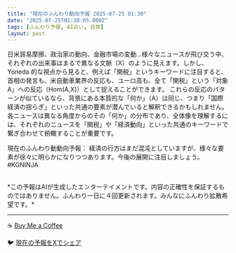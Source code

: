 ```yaml
---
title: "現在のふんわり動向予報 2025-07-25 01:30"
date: "2025-07-25T01:30:05.000Z"
tags: [ふんわり予報, AI占い, 日常]
layout: post
---
```


日米貿易摩擦、政治家の動向、金融市場の変動…様々なニュースが飛び交う中、それぞれの出来事はまるで異なる文脈（X）のように見えます。しかし、Yoneda 的な視点から見ると、例えば「関税」というキーワードに注目すると、首相の発言も、米自動車業界の反応も、ユーロ高も、全て「関税」という「対象A」への反応（Hom(A,X)）として捉えることができます。  これらの反応のパターンが似ているなら、背景にある本質的な「何か」（A）は同じ、つまり「国際経済の揺らぎ」といった共通の要素が潜んでいると解釈できるかもしれません。各ニュースは異なる角度からのその「何か」の分布であり、全体像を理解するには、それぞれのニュースを「関税」や「経済動向」といった共通のキーワードで繋ぎ合わせて俯瞰することが重要です。

現在のふんわり動動向予報：
経済の行方はまだ混沌としていますが、様々な要素が徐々に明らかになりつつあります。今後の展開に注目しましょう。#KGNINJA

<br>
*この予報はAIが生成したエンターテイメントです。内容の正確性を保証するものではありません。ふんわり一日に４回更新されます。みんなにふんわり拡散希望です。*

---
☕️ [Buy Me a Coffee](https://www.buymeacoffee.com/kgninja)

🐦 [現在の予報をXでシェア](https://twitter.com/intent/tweet?text=%E7%8F%BE%E5%9C%A8%E3%81%AE%E3%81%B5%E3%82%93%E3%82%8F%E3%82%8A%E4%BA%88%E5%A0%B1%3A%20%E3%80%8C%E6%97%A5%E7%B1%B3%E8%B2%BF%E6%98%93%E6%91%A9%E6%93%A6%E3%80%81%E6%94%BF%E6%B2%BB%E5%AE%B6%E3%81%AE%E5%8B%95%E5%90%91%E3%80%81%E9%87%91%E8%9E%8D%E5%B8%82%E5%A0%B4%E3%81%AE%E5%A4%89%E5%8B%95%E2%80%A6%E6%A7%98%E3%80%85%E3%81%AA%E3%83%8B%E3%83%A5%E3%83%BC%E3%82%B9%E3%81%8C%E9%A3%9B%E3%81%B3%E4%BA%A4%E3%81%86%E4%B8%AD%E3%80%81%E3%81%9D%E3%82%8C%E3%81%9E%E3%82%8C%E3%81%AE%E5%87%BA%E6%9D%A5%E4%BA%8B%E3%81%AF%E3%81%BE%E3%82%8B%E3%81%A7%E7%95%B0%E3%81%AA%E3%82%8B%E6%96%87%E8%84%88%EF%BC%88X%EF%BC%89%E3%81%AE%E3%82%88%E3%81%86%E3%81%AB%E8%A6%8B%E3%81%88%E3%81%BE%E3%81%99%E3%80%82%E3%80%8D%23KGNINJA%20%E7%B6%9A%E3%81%8D%E3%81%AF%E3%83%96%E3%83%AD%E3%82%B0%E3%81%A7%EF%BC%81%F0%9F%91%87&url=https%3A%2F%2Fkg-ninja.github.io%2FFunwariyoso%2F)
